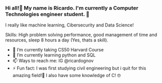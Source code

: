 ### Hi all!👋 My name is Ricardo. I'm currently a Computer Technologies engineer student. 🏫
I really like machine learning, Cibersecurity and Data Science!

Skills:
High problem solving performance, good management of time and resources, sleep 8 hours a day (Yes, thats a skill).

- 🔭 I’m currently taking CS50 Harvard Course
- 🌱 I’m currently learning python and SQL
- 📫 Ways to reach me: IG @ricardognov
- ⚡ Fun fact: I was first studying civil engineering but i quit for this amazing field!👷 I also have some knowledge of C! 🤓
<!--
**RichGN28/richgn28** is a ✨ _special_ ✨ repository because its `README.md` (this file) appears on your GitHub profile.

Here are some ideas to get you started:

- 🔭 I’m currently working on ...
- 🌱 I’m currently learning ...
- 👯 I’m looking to collaborate on ...
- 🤔 I’m looking for help with ...
- 💬 Ask me about ...
- 📫 How to reach me: ...
- 😄 Pronouns: ...
- ⚡ Fun fact: ...
-->
